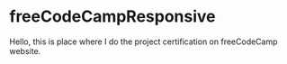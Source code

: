 # freeCodeCampResponsive
Hello, this is place where I do the project certification on freeCodeCamp website.

